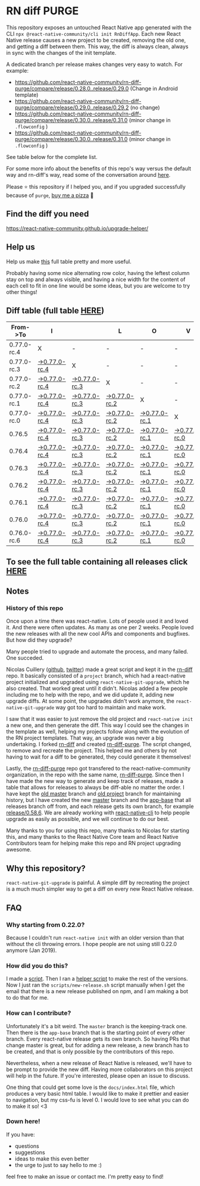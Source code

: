 # RN diff PURGE

This repository exposes an untouched React Native app generated with the CLI
`npx @react-native-community/cli init RnDiffApp`. Each new React Native release causes a new project to be created, removing the old one, and getting a diff between them. This way, the diff is always clean, always in sync with the changes of the init template.

A dedicated branch per release makes changes very easy
to watch. For example:

- https://github.com/react-native-community/rn-diff-purge/compare/release/0.28.0..release/0.29.0
  (Change in Android template)
- https://github.com/react-native-community/rn-diff-purge/compare/release/0.29.0..release/0.29.2
  (no change)
- https://github.com/react-native-community/rn-diff-purge/compare/release/0.30.0..release/0.31.0
  (minor change in `.flowconfig` )
- https://github.com/react-native-community/rn-diff-purge/compare/release/0.30.0..release/0.31.0
  (minor change in `.flowconfig` )

See table below for the complete list.

For some more info about the benefits of this repo's way versus the default way and rn-diff's way, read some of the conversation around [here](https://github.com/react-native-community/discussions-and-proposals/issues/68#issuecomment-452227478).

Please :star: this repository if I helped you, and if you upgraded successfully because of `purge`, [buy me a pizza](https://www.buymeacoffee.com/pvinis) :pizza:

## Find the diff you need

https://react-native-community.github.io/upgrade-helper/

## Help us

Help us make [this](https://react-native-community.github.io/rn-diff-purge) full table pretty and more useful.

Probably having some nice alternating row color, having the leftest column stay on top and always visible, and having a nice width for the content of each cell to fit in one line would be some ideas, but you are welcome to try other things!

## Diff table (full table [HERE](https://react-native-community.github.io/rn-diff-purge/))

| From->To    | I                                                                                                                         |                                                                                                                           | L                                                                                                                         | O                                                                                                                         | V                                                                                                                         | E                                                                                                               |                                                                                                                 | D                                                                                                               | I                                                                                                               | F                                                                                                               | F                                                                                                               | S |
| ----------- | ------------------------------------------------------------------------------------------------------------------------- | ------------------------------------------------------------------------------------------------------------------------- | ------------------------------------------------------------------------------------------------------------------------- | ------------------------------------------------------------------------------------------------------------------------- | ------------------------------------------------------------------------------------------------------------------------- | --------------------------------------------------------------------------------------------------------------- | --------------------------------------------------------------------------------------------------------------- | --------------------------------------------------------------------------------------------------------------- | --------------------------------------------------------------------------------------------------------------- | --------------------------------------------------------------------------------------------------------------- | --------------------------------------------------------------------------------------------------------------- | - |
| 0.77.0-rc.4 | X                                                                                                                         | -                                                                                                                         | -                                                                                                                         | -                                                                                                                         | -                                                                                                                         | -                                                                                                               | -                                                                                                               | -                                                                                                               | -                                                                                                               | -                                                                                                               | -                                                                                                               | - |
| 0.77.0-rc.3 | [->0.77.0-rc.4](https://github.com/react-native-community/rn-diff-purge/compare/release/0.77.0-rc.3..release/0.77.0-rc.4) | X                                                                                                                         | -                                                                                                                         | -                                                                                                                         | -                                                                                                                         | -                                                                                                               | -                                                                                                               | -                                                                                                               | -                                                                                                               | -                                                                                                               | -                                                                                                               | - |
| 0.77.0-rc.2 | [->0.77.0-rc.4](https://github.com/react-native-community/rn-diff-purge/compare/release/0.77.0-rc.2..release/0.77.0-rc.4) | [->0.77.0-rc.3](https://github.com/react-native-community/rn-diff-purge/compare/release/0.77.0-rc.2..release/0.77.0-rc.3) | X                                                                                                                         | -                                                                                                                         | -                                                                                                                         | -                                                                                                               | -                                                                                                               | -                                                                                                               | -                                                                                                               | -                                                                                                               | -                                                                                                               | - |
| 0.77.0-rc.1 | [->0.77.0-rc.4](https://github.com/react-native-community/rn-diff-purge/compare/release/0.77.0-rc.1..release/0.77.0-rc.4) | [->0.77.0-rc.3](https://github.com/react-native-community/rn-diff-purge/compare/release/0.77.0-rc.1..release/0.77.0-rc.3) | [->0.77.0-rc.2](https://github.com/react-native-community/rn-diff-purge/compare/release/0.77.0-rc.1..release/0.77.0-rc.2) | X                                                                                                                         | -                                                                                                                         | -                                                                                                               | -                                                                                                               | -                                                                                                               | -                                                                                                               | -                                                                                                               | -                                                                                                               | - |
| 0.77.0-rc.0 | [->0.77.0-rc.4](https://github.com/react-native-community/rn-diff-purge/compare/release/0.77.0-rc.0..release/0.77.0-rc.4) | [->0.77.0-rc.3](https://github.com/react-native-community/rn-diff-purge/compare/release/0.77.0-rc.0..release/0.77.0-rc.3) | [->0.77.0-rc.2](https://github.com/react-native-community/rn-diff-purge/compare/release/0.77.0-rc.0..release/0.77.0-rc.2) | [->0.77.0-rc.1](https://github.com/react-native-community/rn-diff-purge/compare/release/0.77.0-rc.0..release/0.77.0-rc.1) | X                                                                                                                         | -                                                                                                               | -                                                                                                               | -                                                                                                               | -                                                                                                               | -                                                                                                               | -                                                                                                               | - |
| 0.76.5      | [->0.77.0-rc.4](https://github.com/react-native-community/rn-diff-purge/compare/release/0.76.5..release/0.77.0-rc.4)      | [->0.77.0-rc.3](https://github.com/react-native-community/rn-diff-purge/compare/release/0.76.5..release/0.77.0-rc.3)      | [->0.77.0-rc.2](https://github.com/react-native-community/rn-diff-purge/compare/release/0.76.5..release/0.77.0-rc.2)      | [->0.77.0-rc.1](https://github.com/react-native-community/rn-diff-purge/compare/release/0.76.5..release/0.77.0-rc.1)      | [->0.77.0-rc.0](https://github.com/react-native-community/rn-diff-purge/compare/release/0.76.5..release/0.77.0-rc.0)      | X                                                                                                               | -                                                                                                               | -                                                                                                               | -                                                                                                               | -                                                                                                               | -                                                                                                               | - |
| 0.76.4      | [->0.77.0-rc.4](https://github.com/react-native-community/rn-diff-purge/compare/release/0.76.4..release/0.77.0-rc.4)      | [->0.77.0-rc.3](https://github.com/react-native-community/rn-diff-purge/compare/release/0.76.4..release/0.77.0-rc.3)      | [->0.77.0-rc.2](https://github.com/react-native-community/rn-diff-purge/compare/release/0.76.4..release/0.77.0-rc.2)      | [->0.77.0-rc.1](https://github.com/react-native-community/rn-diff-purge/compare/release/0.76.4..release/0.77.0-rc.1)      | [->0.77.0-rc.0](https://github.com/react-native-community/rn-diff-purge/compare/release/0.76.4..release/0.77.0-rc.0)      | [->0.76.5](https://github.com/react-native-community/rn-diff-purge/compare/release/0.76.4..release/0.76.5)      | X                                                                                                               | -                                                                                                               | -                                                                                                               | -                                                                                                               | -                                                                                                               | - |
| 0.76.3      | [->0.77.0-rc.4](https://github.com/react-native-community/rn-diff-purge/compare/release/0.76.3..release/0.77.0-rc.4)      | [->0.77.0-rc.3](https://github.com/react-native-community/rn-diff-purge/compare/release/0.76.3..release/0.77.0-rc.3)      | [->0.77.0-rc.2](https://github.com/react-native-community/rn-diff-purge/compare/release/0.76.3..release/0.77.0-rc.2)      | [->0.77.0-rc.1](https://github.com/react-native-community/rn-diff-purge/compare/release/0.76.3..release/0.77.0-rc.1)      | [->0.77.0-rc.0](https://github.com/react-native-community/rn-diff-purge/compare/release/0.76.3..release/0.77.0-rc.0)      | [->0.76.5](https://github.com/react-native-community/rn-diff-purge/compare/release/0.76.3..release/0.76.5)      | [->0.76.4](https://github.com/react-native-community/rn-diff-purge/compare/release/0.76.3..release/0.76.4)      | X                                                                                                               | -                                                                                                               | -                                                                                                               | -                                                                                                               | - |
| 0.76.2      | [->0.77.0-rc.4](https://github.com/react-native-community/rn-diff-purge/compare/release/0.76.2..release/0.77.0-rc.4)      | [->0.77.0-rc.3](https://github.com/react-native-community/rn-diff-purge/compare/release/0.76.2..release/0.77.0-rc.3)      | [->0.77.0-rc.2](https://github.com/react-native-community/rn-diff-purge/compare/release/0.76.2..release/0.77.0-rc.2)      | [->0.77.0-rc.1](https://github.com/react-native-community/rn-diff-purge/compare/release/0.76.2..release/0.77.0-rc.1)      | [->0.77.0-rc.0](https://github.com/react-native-community/rn-diff-purge/compare/release/0.76.2..release/0.77.0-rc.0)      | [->0.76.5](https://github.com/react-native-community/rn-diff-purge/compare/release/0.76.2..release/0.76.5)      | [->0.76.4](https://github.com/react-native-community/rn-diff-purge/compare/release/0.76.2..release/0.76.4)      | [->0.76.3](https://github.com/react-native-community/rn-diff-purge/compare/release/0.76.2..release/0.76.3)      | X                                                                                                               | -                                                                                                               | -                                                                                                               | - |
| 0.76.1      | [->0.77.0-rc.4](https://github.com/react-native-community/rn-diff-purge/compare/release/0.76.1..release/0.77.0-rc.4)      | [->0.77.0-rc.3](https://github.com/react-native-community/rn-diff-purge/compare/release/0.76.1..release/0.77.0-rc.3)      | [->0.77.0-rc.2](https://github.com/react-native-community/rn-diff-purge/compare/release/0.76.1..release/0.77.0-rc.2)      | [->0.77.0-rc.1](https://github.com/react-native-community/rn-diff-purge/compare/release/0.76.1..release/0.77.0-rc.1)      | [->0.77.0-rc.0](https://github.com/react-native-community/rn-diff-purge/compare/release/0.76.1..release/0.77.0-rc.0)      | [->0.76.5](https://github.com/react-native-community/rn-diff-purge/compare/release/0.76.1..release/0.76.5)      | [->0.76.4](https://github.com/react-native-community/rn-diff-purge/compare/release/0.76.1..release/0.76.4)      | [->0.76.3](https://github.com/react-native-community/rn-diff-purge/compare/release/0.76.1..release/0.76.3)      | [->0.76.2](https://github.com/react-native-community/rn-diff-purge/compare/release/0.76.1..release/0.76.2)      | X                                                                                                               | -                                                                                                               | - |
| 0.76.0      | [->0.77.0-rc.4](https://github.com/react-native-community/rn-diff-purge/compare/release/0.76.0..release/0.77.0-rc.4)      | [->0.77.0-rc.3](https://github.com/react-native-community/rn-diff-purge/compare/release/0.76.0..release/0.77.0-rc.3)      | [->0.77.0-rc.2](https://github.com/react-native-community/rn-diff-purge/compare/release/0.76.0..release/0.77.0-rc.2)      | [->0.77.0-rc.1](https://github.com/react-native-community/rn-diff-purge/compare/release/0.76.0..release/0.77.0-rc.1)      | [->0.77.0-rc.0](https://github.com/react-native-community/rn-diff-purge/compare/release/0.76.0..release/0.77.0-rc.0)      | [->0.76.5](https://github.com/react-native-community/rn-diff-purge/compare/release/0.76.0..release/0.76.5)      | [->0.76.4](https://github.com/react-native-community/rn-diff-purge/compare/release/0.76.0..release/0.76.4)      | [->0.76.3](https://github.com/react-native-community/rn-diff-purge/compare/release/0.76.0..release/0.76.3)      | [->0.76.2](https://github.com/react-native-community/rn-diff-purge/compare/release/0.76.0..release/0.76.2)      | [->0.76.1](https://github.com/react-native-community/rn-diff-purge/compare/release/0.76.0..release/0.76.1)      | X                                                                                                               | - |
| 0.76.0-rc.6 | [->0.77.0-rc.4](https://github.com/react-native-community/rn-diff-purge/compare/release/0.76.0-rc.6..release/0.77.0-rc.4) | [->0.77.0-rc.3](https://github.com/react-native-community/rn-diff-purge/compare/release/0.76.0-rc.6..release/0.77.0-rc.3) | [->0.77.0-rc.2](https://github.com/react-native-community/rn-diff-purge/compare/release/0.76.0-rc.6..release/0.77.0-rc.2) | [->0.77.0-rc.1](https://github.com/react-native-community/rn-diff-purge/compare/release/0.76.0-rc.6..release/0.77.0-rc.1) | [->0.77.0-rc.0](https://github.com/react-native-community/rn-diff-purge/compare/release/0.76.0-rc.6..release/0.77.0-rc.0) | [->0.76.5](https://github.com/react-native-community/rn-diff-purge/compare/release/0.76.0-rc.6..release/0.76.5) | [->0.76.4](https://github.com/react-native-community/rn-diff-purge/compare/release/0.76.0-rc.6..release/0.76.4) | [->0.76.3](https://github.com/react-native-community/rn-diff-purge/compare/release/0.76.0-rc.6..release/0.76.3) | [->0.76.2](https://github.com/react-native-community/rn-diff-purge/compare/release/0.76.0-rc.6..release/0.76.2) | [->0.76.1](https://github.com/react-native-community/rn-diff-purge/compare/release/0.76.0-rc.6..release/0.76.1) | [->0.76.0](https://github.com/react-native-community/rn-diff-purge/compare/release/0.76.0-rc.6..release/0.76.0) | X |

## To see the full table containing all releases click [HERE](https://react-native-community.github.io/rn-diff-purge/)

## Notes

### History of this repo

Once upon a time there was react-native. Lots of people used it and loved it. And there were often updates. As many as one per 2 weeks. People loved the new releases with all the new cool APIs and components and bugfixes. But how did they upgrade?

Many people tried to upgrade and automate the process, and many failed. One succeded.

Nicolas Cuillery ([github](https://github.com/ncuillery), [twitter](https://twitter.com/ncuillery)) made a great script and kept it in the [rn-diff](https://github.com/ncuillery/rn-diff) repo. It basically consisted of a `project` branch, which had a react-native project initialized and upgraded using `react-native-git-upgrade`, which he also created. That worked great until it didn't. Nicolas added a few people including me to help with the repo, and we did update it, adding new upgrade diffs. At some point, the upgrades didn't work anymore, the `react-native-git-upgrade` way got too hard to maintain and make work.

I saw that it was easier to just remove the old project and `react-native init` a new one, and then generate the diff. This way I could see the changes in the template as well, helping my projects follow along with the evolution of the RN project templates. That way, an upgrade was never a big undertaking. I forked [rn-diff](https://github.com/ncuillery/rn-diff) and created [rn-diff-purge](https://github.com/react-native-community/rn-diff-purge). The script changed, to remove and recreate the project. This helped me and others by not having to wait for a diff to be generated, they could generate it themselves!

Lastly, the [rn-diff-purge](https://github.com/react-native-community/rn-diff-purge) repo got transfered to the react-native-community organization, in the repo with the same name, [rn-diff-purge](https://github.com/react-native-community/rn-diff-purge). Since then I have made the new way to generate and keep track of releases, made a table that allows for releases to always be diff-able no matter the order. I have kept the [old master](https://github.com/react-native-community/rn-diff-purge/tree/old/master) branch and [old project](https://github.com/react-native-community/rn-diff-purge/tree/old/project) branch for maintaining history, but I have created the new [master](https://github.com/react-native-community/rn-diff-purge/tree/master) branch and the [app-base](https://github.com/react-native-community/rn-diff-purge/tree/app-base) that all releases branch off from, and each release gets its own branch, for example [release/0.58.6](https://github.com/react-native-community/rn-diff-purge/tree/release/0.58.6). We are already working with [react-native-cli](https://github.com/react-native-community/react-native-cli) to help people upgrade as easily as possible, and we will continue to do our best.

Many thanks to you for using this repo, many thanks to Nicolas for starting this, and many thanks to the React Native Core team and React Native Contributors team for helping make this repo and RN project upgrading awesome.

## Why this repository?

`react-native-git-upgrade` is painful. A simple diff by recreating the project is a much much simpler way to get a diff on every new React Native release.

## FAQ

### Why starting from 0.22.0?

Because I couldn't run `react-native init` with an older version than that without the cli throwing errors. I hope people are not using still 0.22.0 anymore (Jan 2019).

### How did you do this?

I made a [script](https://github.com/react-native-community/rn-diff-purge/blob/master/scripts/new-release.sh). Then I ran a [helper script](https://github.com/react-native-community/rn-diff-purge/blob/master/scripts/new-release.sh) to make the rest of the versions.
Now I just ran the `scripts/new-release.sh` script manually when I get the email that there is a new release published on npm, and I am making a bot to do that for me.

### How can I contribute?

Unfortunately it's a bit weird. The `master` branch is the keeping-track one. Then there is the `app-base` branch that is the starting point of every other branch. Every react-native release gets its own branch. So having PRs that change master is great, but for adding a new release, a new branch has to be created, and that is only possible by the contributors of this repo.

Nevertheless, when a new release of React Native is released, we'll have to be prompt to provide
the new diff. Having more collaborators on this project will help in the future. If you're interested, please open an issue to discuss.

One thing that could get some love is the `docs/index.html` file, which produces a very basic html table. I would like to make it prettier and easier to navigation, but my css-fu is level 0. I would love to see what you can do to make it so! <3

### Down here!

If you have:

- questions
- suggestions
- ideas to make this even better
- the urge to just to say hello to me :)

feel free to make an issue or contact me. I'm pretty easy to find!

